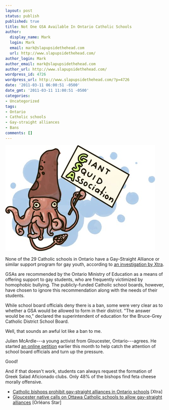 ```yaml
---
layout: post
status: publish
published: true
title: Not One GSA Available In Ontario Catholic Schools
author:
  display_name: Mark
  login: Mark
  email: mark@slapupsidethehead.com
  url: http://www.slapupsidethehead.com/
author_login: Mark
author_email: mark@slapupsidethehead.com
author_url: http://www.slapupsidethehead.com/
wordpress_id: 4726
wordpress_url: http://www.slapupsidethehead.com/?p=4726
date: '2011-03-11 06:00:51 -0500'
date_gmt: '2011-03-11 11:00:51 -0500'
categories:
- Uncategorized
tags:
- Ontario
- Catholic schools
- Gay-straight alliances
- Bans
comments: []
---
```

![Giant Squid Association](/wp-content/media/2011/03/giant-squid-association.jpg "Why do they hate marine life so?")

None of the 29 Catholic schools in Ontario have a Gay-Straight Alliance or similar support program for gay youth, according to [an investigation by Xtra](http://www.xtra.ca/public/National/Catholic_bishops_prohibit_gaystraight_alliances_in_Ontario_schools-9760.aspx "Good work!").

GSAs are recommended by the Ontario Ministry of Education as a means of offering support to gay students, who are frequently victimized by homophobic bullying. The publicly-funded Catholic school boards, however, have chosen to ignore this recommendation along with the needs of their students.

While school board officials deny there is a ban, some were very clear as to whether a GSA would be allowed to form in their district. "The answer would be no," declared the superintendent of education for the Bruce-Grey Catholic District School Board.

Well, that sounds an awful lot like a ban to me.

Julien McArdle---a young activist from Gloucester, Ontario---agrees. He started [an online petition](http://stopthehate.ca/ "Provocatively titled, but with a good cause") earlier this month to help catch the attention of school board officials and turn up the pressure.

Good!

And if that doesn't work, students can always request the formation of Greek Salad Aficionado clubs. Only 48% of the bishops find feta cheese morally offensive.

- [Catholic bishops prohibit gay-straight alliances in Ontario schools](http://www.xtra.ca/public/National/Catholic_bishops_prohibit_gaystraight_alliances_in_Ontario_schools-9760.aspx) [Xtra]
- [Gloucester native calls on Ottawa Catholic schools to allow gay-straight alliances](http://www.orleansstar.ca/News/Local/2011-03-02/article-2294634/Gloucester-native-calls-on-Ottawa-Catholic-schools-to-allow-gay-straight-alliances/1) [Orléans Star]

